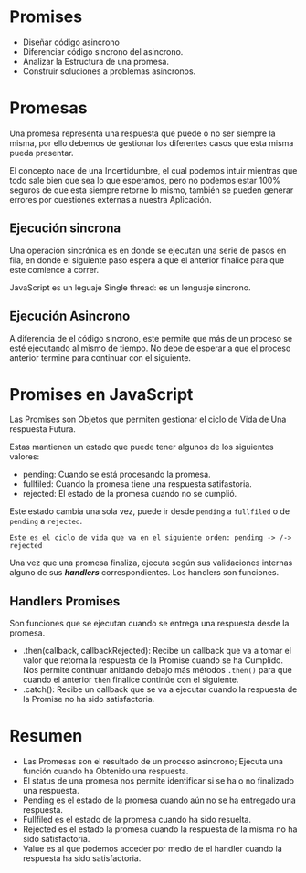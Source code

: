 # Promises
- Diseñar código asincrono
- Diferenciar código sincrono del asincrono.
- Analizar la Estructura de una promesa.
- Construir soluciones a problemas asincronos.

# Promesas

Una promesa representa una respuesta que puede o no ser siempre la misma, por ello debemos de gestionar los diferentes casos que esta misma pueda presentar.

El concepto nace de una Incertidumbre, el cual podemos intuir mientras que todo sale bien que sea lo que esperamos, pero no podemos estar 100% seguros de que esta siempre retorne lo mismo, también se pueden generar errores por cuestiones externas a nuestra Aplicación.

## Ejecución sincrona
Una operación sincrónica es en donde se ejecutan una serie de pasos en fila, en donde el siguiente paso espera a que el anterior finalice para que este comience a correr.

JavaScript es un leguaje Single thread: es un lenguaje sincrono.

## Ejecución Asincrono

A diferencia de el código sincrono, este permite que más de un proceso se esté ejecutando al mismo de tiempo.
No debe de esperar a que el proceso anterior termine para continuar con el siguiente.


# Promises en JavaScript

Las Promises son Objetos que permiten gestionar el ciclo de Vida de Una respuesta Futura.

Estas mantienen un estado que puede tener algunos de los siguientes valores:

- pending: Cuando se está procesando la promesa.
- fullfiled: Cuando la promesa tiene una respuesta satifastoria.
- rejected: El estado de la promesa cuando no se cumplió.

Este estado cambia una sola vez, puede ir desde `pending` a `fullfiled` o de `pending` a `rejected`.

```                                                                   > fullfilled
Este es el ciclo de vida que va en el siguiente orden: pending -> /-> rejected
```
Una vez que una promesa finaliza, ejecuta según sus validaciones internas alguno de sus _**handlers**_ correspondientes.
Los handlers son funciones.

## Handlers Promises

Son funciones que se ejecutan cuando se entrega una respuesta desde la promesa.

- .then(callback, callbackRejected): Recibe un callback que va a tomar el valor que retorna la respuesta de la Promise cuando se ha Cumplido. Nos permite continuar anidando debajo más métodos `.then()` para que cuando el anterior `then` finalice continúe con el siguiente.
- .catch(): Recibe un callback que se va a ejecutar cuando la respuesta de la Promise no ha sido satisfactoria.


# Resumen

- Las Promesas son el resultado de un proceso asincrono; Ejecuta una función cuando ha Obtenido una respuesta.
- El status de una promesa nos permite identificar si se ha o no finalizado una respuesta.
- Pending es el estado de la promesa cuando aún no se ha entregado una respuesta.
- Fullfiled es el estado de la promesa cuando ha sido resuelta.
- Rejected es el estado la promesa cuando la respuesta de la misma no ha sido satisfactoria.
- Value es al que podemos acceder por medio de el handler cuando la respuesta ha sido satisfactoria.

